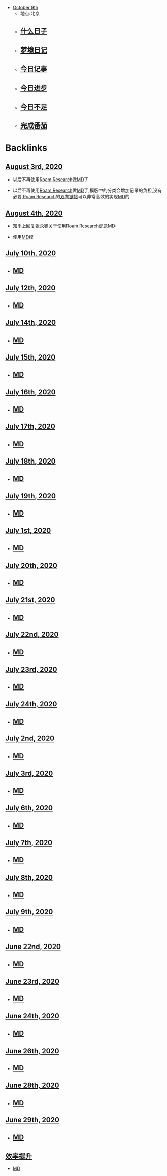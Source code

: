 - [October 9th](<October 9th.md>)
    - 地点:北京
    - [什么日子](<什么日子.md>)
        - 
    - [梦境日记](<梦境日记.md>)
        - 
    - [今日记事](<今日记事.md>)
        - 
    - [今日进步](<今日进步.md>)
        - 
    - [今日不足](<今日不足.md>)
        - 
    - [完成番茄](<完成番茄.md>)
        - 

# Backlinks
## [August 3rd, 2020](<August 3rd, 2020.md>)
- 以后不再使用[Roam Research](<Roam Research.md>)做[MD](<MD.md>)了

- 以后不再使用[Roam Research](<Roam Research.md>)做[MD](<MD.md>)了,模版中的分类会增加记录的负担,没有必要,[Roam Research](<Roam Research.md>)的[双向链接](<双向链接.md>)可以非常高效的实现[MD](<MD.md>)的

## [August 4th, 2020](<August 4th, 2020.md>)
- [知乎](<知乎.md>)上回复[张永锡](<张永锡.md>)关于使用[Roam Research](<Roam Research.md>)记录[MD](<MD.md>):

- 使用[MD](<MD.md>)模

## [July 10th, 2020](<July 10th, 2020.md>)
- ## [MD](<MD.md>)

## [July 12th, 2020](<July 12th, 2020.md>)
- ## [MD](<MD.md>)

## [July 14th, 2020](<July 14th, 2020.md>)
- ## [MD](<MD.md>)

## [July 15th, 2020](<July 15th, 2020.md>)
- ## [MD](<MD.md>)

## [July 16th, 2020](<July 16th, 2020.md>)
- ## [MD](<MD.md>)

## [July 17th, 2020](<July 17th, 2020.md>)
- ## [MD](<MD.md>)

## [July 18th, 2020](<July 18th, 2020.md>)
- ## [MD](<MD.md>)

## [July 19th, 2020](<July 19th, 2020.md>)
- ## [MD](<MD.md>)

## [July 1st, 2020](<July 1st, 2020.md>)
- ## [MD](<MD.md>)

## [July 20th, 2020](<July 20th, 2020.md>)
- ## [MD](<MD.md>)

## [July 21st, 2020](<July 21st, 2020.md>)
- ## [MD](<MD.md>)

## [July 22nd, 2020](<July 22nd, 2020.md>)
- ## [MD](<MD.md>)

## [July 23rd, 2020](<July 23rd, 2020.md>)
- ## [MD](<MD.md>)

## [July 24th, 2020](<July 24th, 2020.md>)
- ## [MD](<MD.md>)

## [July 2nd, 2020](<July 2nd, 2020.md>)
- ## [MD](<MD.md>)

## [July 3rd, 2020](<July 3rd, 2020.md>)
- ## [MD](<MD.md>)

## [July 6th, 2020](<July 6th, 2020.md>)
- ## [MD](<MD.md>)

## [July 7th, 2020](<July 7th, 2020.md>)
- ## [MD](<MD.md>)

## [July 8th, 2020](<July 8th, 2020.md>)
- ## [MD](<MD.md>)

## [July 9th, 2020](<July 9th, 2020.md>)
- ## [MD](<MD.md>)

## [June 22nd, 2020](<June 22nd, 2020.md>)
- ## [MD](<MD.md>)

## [June 23rd, 2020](<June 23rd, 2020.md>)
- ## [MD](<MD.md>)

## [June 24th, 2020](<June 24th, 2020.md>)
- ## [MD](<MD.md>)

## [June 26th, 2020](<June 26th, 2020.md>)
- ## [MD](<MD.md>)

## [June 28th, 2020](<June 28th, 2020.md>)
- ## [MD](<MD.md>)

## [June 29th, 2020](<June 29th, 2020.md>)
- ## [MD](<MD.md>)

## [效率提升](<效率提升.md>)
- [MD](<MD.md>)

